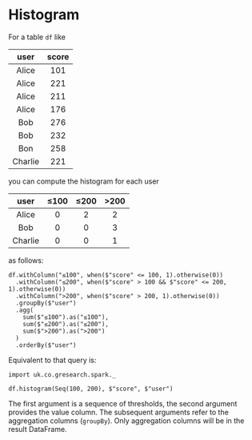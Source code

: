 # Histogram

For a table `df` like

|user   |score|
|:-----:|:---:|
|Alice  |101  |
|Alice  |221  |
|Alice  |211  |
|Alice  |176  |
|Bob    |276  |
|Bob    |232  |
|Bon    |258  |
|Charlie|221  |

you can compute the histogram for each user

|user   |≤100 |≤200 |>200 |
|:-----:|:---:|:---:|:---:|
|Alice  |0    |2    |2    |
|Bob    |0    |0    |3    |
|Charlie|0    |0    |1    |

as follows:

    df.withColumn("≤100", when($"score" <= 100, 1).otherwise(0))
      .withColumn("≤200", when($"score" > 100 && $"score" <= 200, 1).otherwise(0))
      .withColumn(">200", when($"score" > 200, 1).otherwise(0))
      .groupBy($"user")
      .agg(
        sum($"≤100").as("≤100"),
        sum($"≤200").as("≤200"),
        sum($">200").as(">200")
      )
      .orderBy($"user")

Equivalent to that query is:

    import uk.co.gresearch.spark._

    df.histogram(Seq(100, 200), $"score", $"user")

The first argument is a sequence of thresholds, the second argument provides the value column.
The subsequent arguments refer to the aggregation columns (`groupBy`). Only aggregation columns
will be in the result DataFrame.
